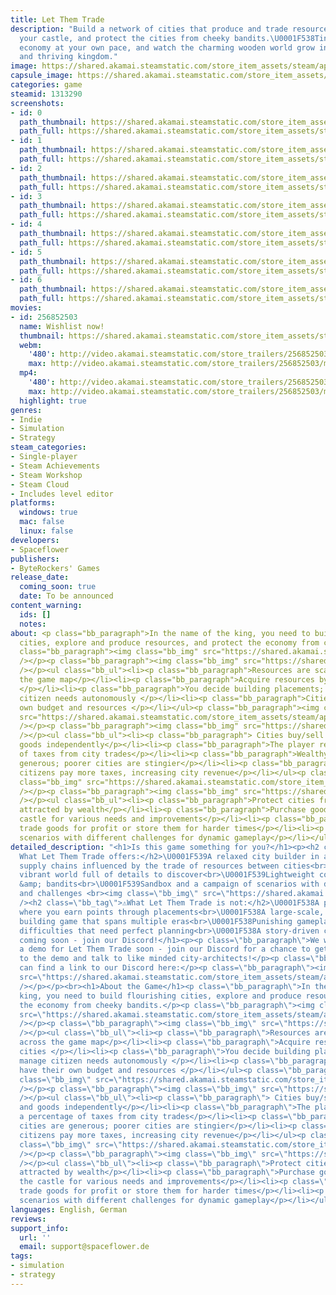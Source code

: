 ```yaml
---
title: Let Them Trade
description: "Build a network of cities that produce and trade resources, upgrade
  your castle, and protect the cities from cheeky bandits.\U0001F538Tinker with the
  economy at your own pace, and watch the charming wooden world grow into a lively
  and thriving kingdom."
image: https://shared.akamai.steamstatic.com/store_item_assets/steam/apps/1313290/header.jpg?t=1731422175
capsule_image: https://shared.akamai.steamstatic.com/store_item_assets/steam/apps/1313290/capsule_231x87.jpg?t=1731422175
categories: game
steamid: 1313290
screenshots:
- id: 0
  path_thumbnail: https://shared.akamai.steamstatic.com/store_item_assets/steam/apps/1313290/ss_16ca21059220550621e68aebbcdf4069fffbfde1.600x338.jpg?t=1731422175
  path_full: https://shared.akamai.steamstatic.com/store_item_assets/steam/apps/1313290/ss_16ca21059220550621e68aebbcdf4069fffbfde1.1920x1080.jpg?t=1731422175
- id: 1
  path_thumbnail: https://shared.akamai.steamstatic.com/store_item_assets/steam/apps/1313290/ss_116dfa8f6847fcc82976fa98e8da9e7248454e15.600x338.jpg?t=1731422175
  path_full: https://shared.akamai.steamstatic.com/store_item_assets/steam/apps/1313290/ss_116dfa8f6847fcc82976fa98e8da9e7248454e15.1920x1080.jpg?t=1731422175
- id: 2
  path_thumbnail: https://shared.akamai.steamstatic.com/store_item_assets/steam/apps/1313290/ss_70ae7a6057f5d7bb3afdfd4c9b2c0b2741604297.600x338.jpg?t=1731422175
  path_full: https://shared.akamai.steamstatic.com/store_item_assets/steam/apps/1313290/ss_70ae7a6057f5d7bb3afdfd4c9b2c0b2741604297.1920x1080.jpg?t=1731422175
- id: 3
  path_thumbnail: https://shared.akamai.steamstatic.com/store_item_assets/steam/apps/1313290/ss_a3ceac8f03504e5eab77c788f053991902ef1da8.600x338.jpg?t=1731422175
  path_full: https://shared.akamai.steamstatic.com/store_item_assets/steam/apps/1313290/ss_a3ceac8f03504e5eab77c788f053991902ef1da8.1920x1080.jpg?t=1731422175
- id: 4
  path_thumbnail: https://shared.akamai.steamstatic.com/store_item_assets/steam/apps/1313290/ss_c4a3e8314ea08cf5a4086eee4b00cce8a22b2071.600x338.jpg?t=1731422175
  path_full: https://shared.akamai.steamstatic.com/store_item_assets/steam/apps/1313290/ss_c4a3e8314ea08cf5a4086eee4b00cce8a22b2071.1920x1080.jpg?t=1731422175
- id: 5
  path_thumbnail: https://shared.akamai.steamstatic.com/store_item_assets/steam/apps/1313290/ss_54e0da0764515abb94e00d9f6bc6bb6dfda23211.600x338.jpg?t=1731422175
  path_full: https://shared.akamai.steamstatic.com/store_item_assets/steam/apps/1313290/ss_54e0da0764515abb94e00d9f6bc6bb6dfda23211.1920x1080.jpg?t=1731422175
- id: 6
  path_thumbnail: https://shared.akamai.steamstatic.com/store_item_assets/steam/apps/1313290/ss_98d47cec5e2eb7b3720cb6ef89fe8b613c829d3e.600x338.jpg?t=1731422175
  path_full: https://shared.akamai.steamstatic.com/store_item_assets/steam/apps/1313290/ss_98d47cec5e2eb7b3720cb6ef89fe8b613c829d3e.1920x1080.jpg?t=1731422175
movies:
- id: 256852503
  name: Wishlist now!
  thumbnail: https://shared.akamai.steamstatic.com/store_item_assets/steam/apps/256852503/movie.293x165.jpg?t=1687967044
  webm:
    '480': http://video.akamai.steamstatic.com/store_trailers/256852503/movie480_vp9.webm?t=1687967044
    max: http://video.akamai.steamstatic.com/store_trailers/256852503/movie_max_vp9.webm?t=1687967044
  mp4:
    '480': http://video.akamai.steamstatic.com/store_trailers/256852503/movie480.mp4?t=1687967044
    max: http://video.akamai.steamstatic.com/store_trailers/256852503/movie_max.mp4?t=1687967044
  highlight: true
genres:
- Indie
- Simulation
- Strategy
steam_categories:
- Single-player
- Steam Achievements
- Steam Workshop
- Steam Cloud
- Includes level editor
platforms:
  windows: true
  mac: false
  linux: false
developers:
- Spaceflower
publishers:
- ByteRockers' Games
release_date:
  coming_soon: true
  date: To be announced
content_warning:
  ids: []
  notes:
about: <p class="bb_paragraph">In the name of the king, you need to build flourishing
  cities, explore and produce resources, and protect the economy from cheeky bandits.</p><p
  class="bb_paragraph"><img class="bb_img" src="https://shared.akamai.steamstatic.com/store_item_assets/steam/apps/1313290/extras/BannerSteamPage_Cities.png?t=1731422175"
  /></p><p class="bb_paragraph"><img class="bb_img" src="https://shared.akamai.steamstatic.com/store_item_assets/steam/apps/1313290/extras/ltt_potato.gif?t=1731422175"
  /></p><ul class="bb_ul"><li><p class="bb_paragraph">Resources are scattered across
  the game map</p></li><li><p class="bb_paragraph">Acquire resources by founding cities
  </p></li><li><p class="bb_paragraph">You decide building placements; cities manage
  citizen needs autonomously </p></li><li><p class="bb_paragraph">Cities have their
  own budget and resources </p></li></ul><p class="bb_paragraph"><img class="bb_img"
  src="https://shared.akamai.steamstatic.com/store_item_assets/steam/apps/1313290/extras/BannerSteamPage_Trade.png?t=1731422175"
  /></p><p class="bb_paragraph"><img class="bb_img" src="https://shared.akamai.steamstatic.com/store_item_assets/steam/apps/1313290/extras/ltt_fish_trade.gif?t=1731422175"
  /></p><ul class="bb_ul"><li><p class="bb_paragraph"> Cities buy/sell resources and
  goods independently</p></li><li><p class="bb_paragraph">The player receives a percentage
  of taxes from city trades</p></li><li><p class="bb_paragraph">Wealthy cities are
  generous; poorer cities are stingier</p></li><li><p class="bb_paragraph">Happier
  citizens pay more taxes, increasing city revenue</p></li></ul><p class="bb_paragraph"><img
  class="bb_img" src="https://shared.akamai.steamstatic.com/store_item_assets/steam/apps/1313290/extras/BannerSteamPage_Castle.png?t=1731422175"
  /></p><p class="bb_paragraph"><img class="bb_img" src="https://shared.akamai.steamstatic.com/store_item_assets/steam/apps/1313290/extras/ltt_knight.gif?t=1731422175"
  /></p><ul class="bb_ul"><li><p class="bb_paragraph">Protect cities from robbers
  attracted by wealth</p></li><li><p class="bb_paragraph">Purchase goods through the
  castle for various needs and improvements</p></li><li><p class="bb_paragraph">Strategically
  trade goods for profit or store them for harder times</p></li><li><p class="bb_paragraph">Various
  scenarios with different challenges for dynamic gameplay</p></li></ul>
detailed_description: "<h1>Is this game something for you?</h1><p><h2 class=\"bb_tag\">✅
  What Let Them Trade offers:</h2>\U0001F539A relaxed city builder in a friendly atmosphere<br>\U0001F539Simulated
  supply chains influenced by the trade of resources between cities<br>\U0001F539A
  vibrant world full of details to discover<br>\U0001F539Lightweight combat with knights
  &amp; bandits<br>\U0001F539Sandbox and a campaign of scenarios with different goals
  and challenges <br><img class=\"bb_img\" src=\"https://shared.akamai.steamstatic.com/store_item_assets/steam/apps/1313290/extras/WishlistGif.gif?t=1731422175\"
  /><h2 class=\"bb_tag\">⚠️What Let Them Trade is not:</h2>\U0001F538A puzzle game
  where you earn points through placements<br>\U0001F538A large-scale, time-consuming
  building game that spans multiple eras<br>\U0001F538Punishing gameplay with constant
  difficulties that need perfect planning<br>\U0001F538A story-driven campaign</p><br><h1>Demo
  coming soon - join our Discord!</h1><p><p class=\"bb_paragraph\">We will release
  a demo for Let Them Trade soon - join our Discord for a chance to get early access
  to the demo and talk to like minded city-architects!</p><p class=\"bb_paragraph\">You
  can find a link to our Discord here:</p><p class=\"bb_paragraph\"><img class=\"bb_img\"
  src=\"https://shared.akamai.steamstatic.com/store_item_assets/steam/apps/1313290/extras/discord_button.png?t=1731422175\"
  /></p></p><br><h1>About the Game</h1><p class=\"bb_paragraph\">In the name of the
  king, you need to build flourishing cities, explore and produce resources, and protect
  the economy from cheeky bandits.</p><p class=\"bb_paragraph\"><img class=\"bb_img\"
  src=\"https://shared.akamai.steamstatic.com/store_item_assets/steam/apps/1313290/extras/BannerSteamPage_Cities.png?t=1731422175\"
  /></p><p class=\"bb_paragraph\"><img class=\"bb_img\" src=\"https://shared.akamai.steamstatic.com/store_item_assets/steam/apps/1313290/extras/ltt_potato.gif?t=1731422175\"
  /></p><ul class=\"bb_ul\"><li><p class=\"bb_paragraph\">Resources are scattered
  across the game map</p></li><li><p class=\"bb_paragraph\">Acquire resources by founding
  cities </p></li><li><p class=\"bb_paragraph\">You decide building placements; cities
  manage citizen needs autonomously </p></li><li><p class=\"bb_paragraph\">Cities
  have their own budget and resources </p></li></ul><p class=\"bb_paragraph\"><img
  class=\"bb_img\" src=\"https://shared.akamai.steamstatic.com/store_item_assets/steam/apps/1313290/extras/BannerSteamPage_Trade.png?t=1731422175\"
  /></p><p class=\"bb_paragraph\"><img class=\"bb_img\" src=\"https://shared.akamai.steamstatic.com/store_item_assets/steam/apps/1313290/extras/ltt_fish_trade.gif?t=1731422175\"
  /></p><ul class=\"bb_ul\"><li><p class=\"bb_paragraph\"> Cities buy/sell resources
  and goods independently</p></li><li><p class=\"bb_paragraph\">The player receives
  a percentage of taxes from city trades</p></li><li><p class=\"bb_paragraph\">Wealthy
  cities are generous; poorer cities are stingier</p></li><li><p class=\"bb_paragraph\">Happier
  citizens pay more taxes, increasing city revenue</p></li></ul><p class=\"bb_paragraph\"><img
  class=\"bb_img\" src=\"https://shared.akamai.steamstatic.com/store_item_assets/steam/apps/1313290/extras/BannerSteamPage_Castle.png?t=1731422175\"
  /></p><p class=\"bb_paragraph\"><img class=\"bb_img\" src=\"https://shared.akamai.steamstatic.com/store_item_assets/steam/apps/1313290/extras/ltt_knight.gif?t=1731422175\"
  /></p><ul class=\"bb_ul\"><li><p class=\"bb_paragraph\">Protect cities from robbers
  attracted by wealth</p></li><li><p class=\"bb_paragraph\">Purchase goods through
  the castle for various needs and improvements</p></li><li><p class=\"bb_paragraph\">Strategically
  trade goods for profit or store them for harder times</p></li><li><p class=\"bb_paragraph\">Various
  scenarios with different challenges for dynamic gameplay</p></li></ul>"
languages: English, German
reviews:
support_info:
  url: ''
  email: support@spaceflower.de
tags:
- simulation
- strategy
---
```


